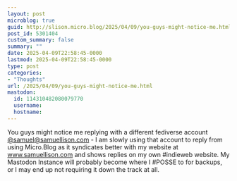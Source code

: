```yaml
---
layout: post
microblog: true
guid: http://slison.micro.blog/2025/04/09/you-guys-might-notice-me.html
post_id: 5301404
custom_summary: false
summary: ""
date: 2025-04-09T22:58:45-0000
lastmod: 2025-04-09T22:58:45-0000
type: post
categories:
- "Thoughts"
url: /2025/04/09/you-guys-might-notice-me.html
mastodon:
  id: 114310482080079770
  username: 
  hostname: 
---
```

You guys might notice me replying with a different fediverse account [@samuel@samuellison.com](https://micro.blog/samuel@samuellison.com) - I am slowly using that account to reply from using Micro.Blog as it syndicates better with my website at www.samuellison.com and shows replies on my own #indieweb website. My Mastodon Instance will probably become where I #POSSE to for backups, or I may end up not requiring it down the track at all.
